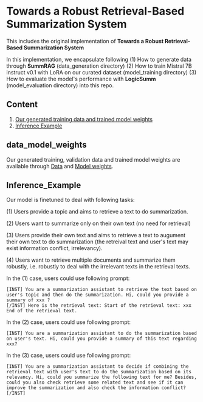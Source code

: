 # Towards a Robust Retrieval-Based Summarization System

This includes the original implementation of **Towards a Robust Retrieval-Based Summarization System** 

In this implementation, we encapsulate following (1) How to generate data through **SummRAG** (data_generation directory) (2) How to train Mistral 7B instruct v0.1 with LoRA on our curated dataset (model_training directory) (3) How to evaluate the model's performance with **LogicSumm** (model_evaluation directory) into this repo. 


## Content 
1. [Our generated training data and trained model weights](#data_model_weights)
2. [Inference Example](#Inference_Example)





## data_model_weights
Our generated training, validation data and trained model weights are available through [Data](https://huggingface.co/datasets/zycjlsj123/ragsummdata) and [Model weights](https://huggingface.co/zycjlsj123/rag_summ). 


## Inference_Example
Our model is finetuned to deal with following tasks: 

(1) Users provide a topic and aims to retrieve a text to do summarization.

(2) Users want to summarize only on their own text (no need for retrieval)

(3) Users provide their own text and aims to retrieve a text to augument their own text to do summarization (the retreival text and user's text may exist information conflict, irrelevancy).

(4) Users want to retrieve multiple documents and summarize them robustly, i.e. robustly to deal with the irrelevant texts in the retrieval texts. 

In the (1) case, users could use following prompt: 

```
[INST] You are a summarization assistant to retrieve the text based on user's topic and then do the summarization. Hi, could you provide a summary of xxx ? 
[/INST] Here is the retrieval text: Start of the retrieval text: xxx End of the retrieval text.
```
In the (2) case, users could use following prompt:
```
[INST] You are a summarization assistant to do the summarization based on user's text. Hi, could you provide a summary of this text regarding xxx? 
```
In the (3) case, users could use following prompt: 
```
[INST] You are a summarization assistant to decide if combining the retrieval text with user's text to do the summarization based on its relevancy. Hi, could you summarize the following text for me? Besides, could you also check retrieve some related text and see if it can improve the summarization and also check the information conflict? [/INST]
```

